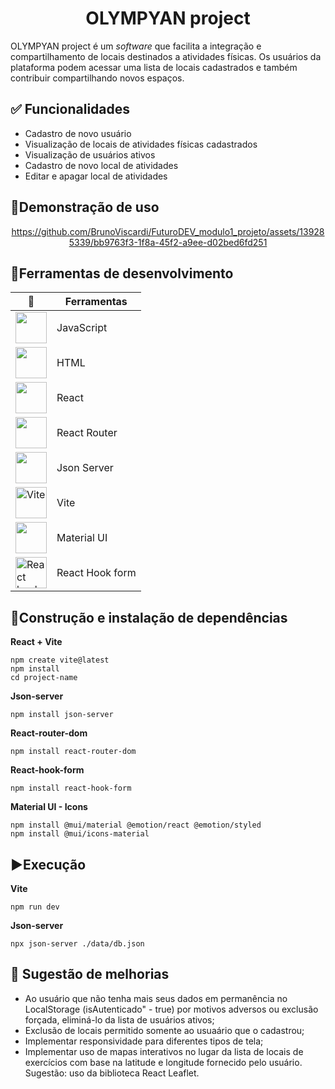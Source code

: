 <h1 align="center"> OLYMPYAN project </h1>


OLYMPYAN project é um *software* que facilita a integração e compartilhamento de locais destinados a atividades físicas. Os usuários da plataforma podem acessar uma lista de locais cadastrados e também contribuir compartilhando novos espaços.

## ✅ Funcionalidades

 - Cadastro de novo usuário
 - Visualização de locais de atividades físicas cadastrados
 - Visualização de usuários ativos
 - Cadastro de novo local de atividades
 - Editar e apagar local de atividades
 

## 🚀Demonstração de uso

<div align="center"><div/>



https://github.com/BrunoViscardi/FuturoDEV_modulo1_projeto/assets/139285339/bb9763f3-1f8a-45f2-a9ee-d02bed6fd251



<div align="left"><div/>


## 🧩Ferramentas de desenvolvimento

<div align="center"><div/>
  
| 🧩 | Ferramentas |
|--|--|
|<img width="50 px" src="https://upload.wikimedia.org/wikipedia/commons/6/6a/JavaScript-logo.png"> |JavaScript|
|<img width="50 px" src="https://upload.wikimedia.org/wikipedia/commons/3/38/HTML5_Badge.svg"> |HTML|
|<img width="50 px" src=https://upload.wikimedia.org/wikipedia/commons/thumb/a/a7/React-icon.svg/768px-React-icon.svg.png> |React|
|<img width="50 px" src=https://static-00.iconduck.com/assets.00/react-router-icon-2048x1116-jfeevj0l.png> |React Router|
|<img width="50 px" src="https://avatars.githubusercontent.com/u/6078720?s=200&v=4"> |Json Server|
|<img width="50px" src="https://camo.githubusercontent.com/2e1efd50b61f26c56e82929d735dce115937350e280abac98641c79d765da27c/68747470733a2f2f766974656a732e6465762f6c6f676f2e737667" alt="Vite"> |Vite|
|<img width="50px" src = "https://mui.com/static/logo.png"> |Material UI|
|<img width="50px" src = "https://react-hook-form.com/images/logo/react-hook-form-logo-only.png" alt="React hook form"> |React Hook form|


<div align="left"><div/>


## 🔨Construção e instalação de dependências

**React + Vite**
```
npm create vite@latest
npm install
cd project-name
```

**Json-server**
```
npm install json-server
```

**React-router-dom**
```
npm install react-router-dom
```

**React-hook-form**
```
npm install react-hook-form
```

**Material UI - Icons**
```
npm install @mui/material @emotion/react @emotion/styled
npm install @mui/icons-material
```


## ▶️Execução
**Vite**
```
npm run dev
```

**Json-server**
```
npx json-server ./data/db.json
```





## 💊 Sugestão de melhorias 

 - Ao usuário que não tenha mais seus dados em permanência no LocalStorage (isAutenticado" - true) por motivos adversos ou exclusão forçada, eliminá-lo da lista de usuários ativos;
 - Exclusão de locais permitido somente ao usuaário que o cadastrou;
 - Implementar responsividade para diferentes tipos de tela;
 - Implementar uso de mapas interativos no lugar da lista de locais de exercícios com base na latitude e longitude fornecido pelo usuário. Sugestão: uso da biblioteca React Leaflet.
